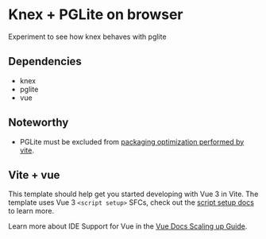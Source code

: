 # Knex + PGLite on browser

Experiment to see how knex behaves with pglite

## Dependencies

- knex
- pglite
- vue

## Noteworthy

- PGLite must be excluded from [packaging optimization performed by vite][vite].

## Vite + vue

This template should help get you started developing with Vue 3 in Vite. The template uses Vue 3 `<script setup>` SFCs, check out the [script setup docs](https://v3.vuejs.org/api/sfc-script-setup.html#sfc-script-setup) to learn more.

Learn more about IDE Support for Vue in the [Vue Docs Scaling up Guide](https://vuejs.org/guide/scaling-up/tooling.html#ide-support).

[vite]: https://github.com/electric-sql/pglite/issues/288#event-14128122538
